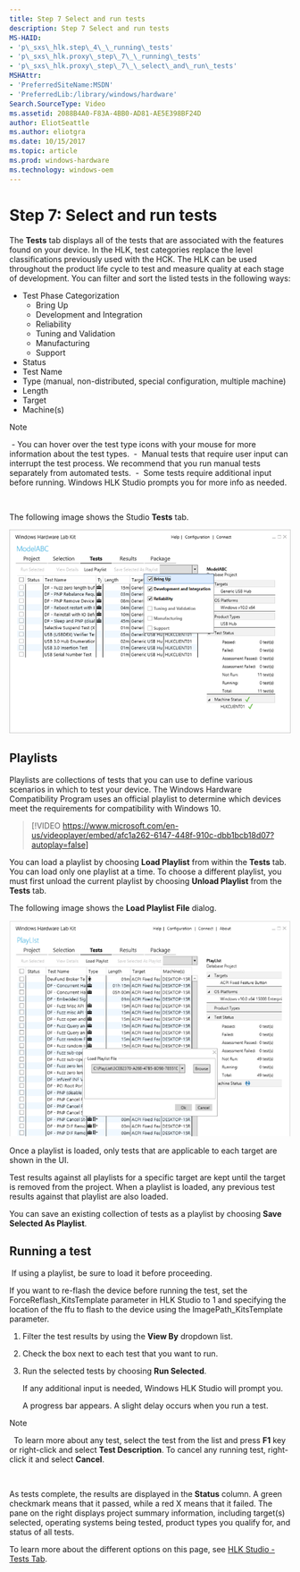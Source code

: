 ```yaml
---
title: Step 7 Select and run tests
description: Step 7 Select and run tests
MS-HAID:
- 'p\_sxs\_hlk.step\_4\_\_running\_tests'
- 'p\_sxs\_hlk.proxy\_step\_7\_\_running\_tests'
- 'p\_sxs\_hlk.proxy\_step\_7\_\_select\_and\_run\_tests'
MSHAttr:
- 'PreferredSiteName:MSDN'
- 'PreferredLib:/library/windows/hardware'
Search.SourceType: Video
ms.assetid: 2088B4A0-F83A-4BB0-AD81-AE5E398BF24D
author: EliotSeattle
ms.author: eliotgra
ms.date: 10/15/2017
ms.topic: article
ms.prod: windows-hardware
ms.technology: windows-oem
---
```


# Step 7: Select and run tests


The **Tests** tab displays all of the tests that are associated with the features found on your device. In the HLK, test categories replace the level classifications previously used with the HCK. The HLK can be used throughout the product life cycle to test and measure quality at each stage of development. You can filter and sort the listed tests in the following ways:

-   Test Phase Categorization
    -   Bring Up
    -   Development and Integration
    -   Reliability
    -   Tuning and Validation
    -   Manufacturing
    -   Support
         
-   Status
-   Test Name
-   Type (manual, non-distributed, special configuration, multiple machine)
-   Length
-   Target
-   Machine(s)


>[!NOTE]
> - You can hover over the test type icons with your mouse for more information about the test types.
> -  Manual tests that require user input can interrupt the test process. We recommend that you run manual tests separately from automated tests.
> -  Some tests require additional input before running. Windows HLK Studio prompts you for more info as needed.

 

The following image shows the Studio **Tests** tab.

![hlk studio tests tab](images/hlk-studio-tests-tab.png)

## <span id="Playlists"></span><span id="playlists"></span><span id="PLAYLISTS"></span>Playlists


Playlists are collections of tests that you can use to define various scenarios in which to test your device. The Windows Hardware Compatibility Program uses an official playlist to determine which devices meet the requirements for compatibility with Windows 10.

> [!VIDEO https://www.microsoft.com/en-us/videoplayer/embed/afc1a262-6147-448f-910c-dbb1bcb18d07?autoplay=false]

You can load a playlist by choosing **Load Playlist** from within the **Tests** tab. You can load only one playlist at a time. To choose a different playlist, you must first unload the current playlist by choosing **Unload Playlist** from the **Tests** tab.

The following image shows the **Load Playlist File** dialog.

![load playlist dialog](images/hlk-studio-load-playlist-file-dialog.png)

Once a playlist is loaded, only tests that are applicable to each target are shown in the UI.

Test results against all playlists for a specific target are kept until the target is removed from the project. When a playlist is loaded, any previous test results against that playlist are also loaded.

You can save an existing collection of tests as a playlist by choosing **Save Selected As Playlist**.

## <span id="Running_a_test"></span><span id="running_a_test"></span><span id="RUNNING_A_TEST"></span>Running a test

 If using a playlist, be sure to load it before proceeding.

If you want to re-flash the device before running the test, set the ForceReflash\_KitsTemplate parameter in HLK Studio to 1 and specifying the location of the ffu to flash to the device using the ImagePath\_KitsTemplate parameter.

1.  Filter the test results by using the **View By** dropdown list.

2.  Check the box next to each test that you want to run.

3.  Run the selected tests by choosing **Run Selected**.

    If any additional input is needed, Windows HLK Studio will prompt you.

    A progress bar appears. A slight delay occurs when you run a test.

>[!NOTE]
>  To learn more about any test, select the test from the list and press **F1** key or right-click and select **Test Description**. To cancel any running test, right-click it and select **Cancel**.

 

As tests complete, the results are displayed in the **Status** column. A green checkmark means that it passed, while a red X means that it failed. The pane on the right displays project summary information, including target(s) selected, operating systems being tested, product types you qualify for, and status of all tests.

To learn more about the different options on this page, see [HLK Studio - Tests Tab](..\user\hlk-studio---tests-tab.md).

 

 






